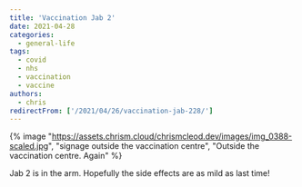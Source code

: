 ```yaml
---
title: 'Vaccination Jab 2'
date: 2021-04-28
categories:
  - general-life
tags:
  - covid
  - nhs
  - vaccination
  - vaccine
authors:
  - chris
redirectFrom: ['/2021/04/26/vaccination-jab-228/']
---
```


{% image "https://assets.chrism.cloud/chrismcleod.dev/images/img_0388-scaled.jpg", "signage outside the vaccination centre", "Outside the vaccination centre. Again" %}

Jab 2 is in the arm. Hopefully the side effects are as mild as last time!

